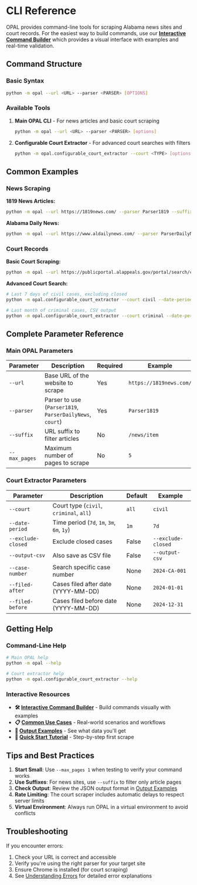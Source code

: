 # CLI Reference

OPAL provides command-line tools for scraping Alabama news sites and court records. For the easiest way to build commands, use our **[Interactive Command Builder](command-builder.md)** which provides a visual interface with examples and real-time validation.

## Command Structure

### Basic Syntax
```bash
python -m opal --url <URL> --parser <PARSER> [OPTIONS]
```

### Available Tools

1. **Main OPAL CLI** - For news articles and basic court scraping
   ```bash
   python -m opal --url <URL> --parser <PARSER> [options]
   ```

2. **Configurable Court Extractor** - For advanced court searches with filters
   ```bash
   python -m opal.configurable_court_extractor --court <TYPE> [options]
   ```

## Common Examples

### News Scraping

**1819 News Articles:**
```bash
python -m opal --url https://1819news.com/ --parser Parser1819 --suffix /news/item --max_pages 5
```

**Alabama Daily News:**
```bash
python -m opal --url https://www.aldailynews.com/ --parser ParserDailyNews --max_pages 3
```

### Court Records

**Basic Court Scraping:**
```bash
python -m opal --url https://publicportal.alappeals.gov/portal/search/case/results --parser court
```

**Advanced Court Search:**
```bash
# Last 7 days of civil cases, excluding closed
python -m opal.configurable_court_extractor --court civil --date-period 7d --exclude-closed

# Last month of criminal cases, CSV output
python -m opal.configurable_court_extractor --court criminal --date-period 1m --output-csv
```

## Complete Parameter Reference

### Main OPAL Parameters

| Parameter | Description | Required | Example |
|-----------|-------------|----------|---------|
| `--url` | Base URL of the website to scrape | Yes | `https://1819news.com/` |
| `--parser` | Parser to use (`Parser1819`, `ParserDailyNews`, `court`) | Yes | `Parser1819` |
| `--suffix` | URL suffix to filter articles | No | `/news/item` |
| `--max_pages` | Maximum number of pages to scrape | No | `5` |

### Court Extractor Parameters

| Parameter | Description | Default | Example |
|-----------|-------------|---------|---------|
| `--court` | Court type (`civil`, `criminal`, `all`) | `all` | `civil` |
| `--date-period` | Time period (`7d`, `1m`, `3m`, `6m`, `1y`) | `1m` | `7d` |
| `--exclude-closed` | Exclude closed cases | False | `--exclude-closed` |
| `--output-csv` | Also save as CSV file | False | `--output-csv` |
| `--case-number` | Search specific case number | None | `2024-CA-001` |
| `--filed-after` | Cases filed after date (YYYY-MM-DD) | None | `2024-01-01` |
| `--filed-before` | Cases filed before date (YYYY-MM-DD) | None | `2024-12-31` |

## Getting Help

### Command-Line Help
```bash
# Main OPAL help
python -m opal --help

# Court extractor help
python -m opal.configurable_court_extractor --help
```

### Interactive Resources
- **🛠️ [Interactive Command Builder](command-builder.md)** - Build commands visually with examples
- **📋 [Common Use Cases](common-use-cases.md)** - Real-world scenarios and workflows
- **💾 [Output Examples](output-examples.md)** - See what data you'll get
- **🚀 [Quick Start Tutorial](../getting-started/quickstart-tutorial.md)** - Step-by-step first scrape

## Tips and Best Practices

1. **Start Small**: Use `--max_pages 1` when testing to verify your command works
2. **Use Suffixes**: For news sites, use `--suffix` to filter only article pages
3. **Check Output**: Review the JSON output format in [Output Examples](output-examples.md)
4. **Rate Limiting**: The court scraper includes automatic delays to respect server limits
5. **Virtual Environment**: Always run OPAL in a virtual environment to avoid conflicts

## Troubleshooting

If you encounter errors:
1. Check your URL is correct and accessible
2. Verify you're using the right parser for your target site
3. Ensure Chrome is installed (for court scraping)
4. See [Understanding Errors](understanding-errors.md) for detailed error explanations
